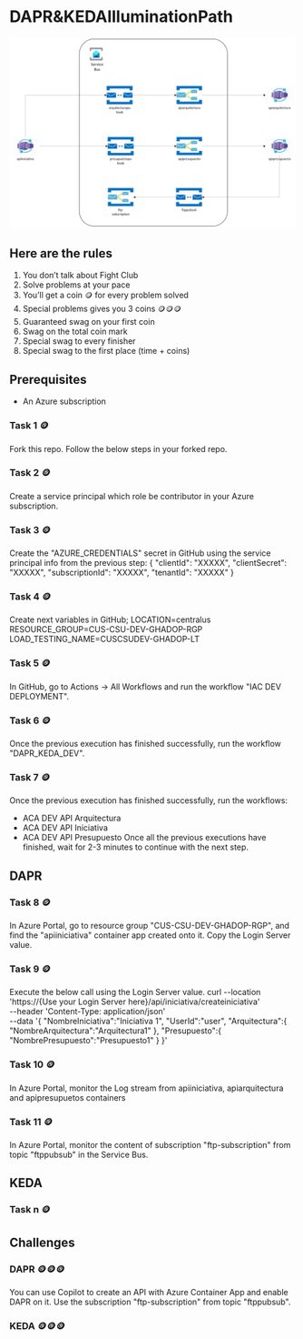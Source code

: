 # DAPR&KEDAIlluminationPath

![Model](https://github.com/letymsft/poi-dapr-and-keda/blob/main/images/ArchitectureDiagram.png)

## Here are the rules
1. You don’t talk about Fight Club
2. Solve problems at your pace
3. You’ll get a coin 🪙 for every problem solved
4. Special problems gives you 3 coins 🪙🪙🪙      
5. Guaranteed swag on your first coin
6. Swag on the total coin mark
7. Special swag to every finisher
8. Special swag to the first place (time + coins)

## Prerequisites
* An Azure subscription

### Task 1 🪙
Fork this repo.
Follow the below steps in your forked repo.

### Task 2 🪙
Create a service principal which role be contributor in your Azure subscription.

### Task 3 🪙
Create the "AZURE_CREDENTIALS" secret in GitHub using the service principal info from the previous step:
{
  "clientId": "XXXXX",
  "clientSecret": "XXXXX",
  "subscriptionId": "XXXXX",
  "tenantId": "XXXXX"
}

### Task 4 🪙
Create next variables in GitHub;
LOCATION=centralus
RESOURCE_GROUP=CUS-CSU-DEV-GHADOP-RGP
LOAD_TESTING_NAME=CUSCSUDEV-GHADOP-LT

### Task 5 🪙
In GitHub, go to Actions -> All Workflows and run the workflow "IAC DEV DEPLOYMENT".

### Task 6 🪙
Once the previous execution has finished successfully, run the workflow "DAPR_KEDA_DEV".

### Task 7 🪙
Once the previous execution has finished successfully, run the workflows:
* ACA DEV API Arquitectura
* ACA DEV API Iniciativa
* ACA DEV API Presupuesto
Once all the previous executions have finished, wait for 2-3 minutes to continue with the next step.

## DAPR

### Task 8 🪙
In Azure Portal, go to resource group "CUS-CSU-DEV-GHADOP-RGP", and find the "apiiniciativa" container app created onto it. Copy the Login Server value.

### Task 9 🪙
Execute the below call using the Login Server value.
curl --location 'https://{Use your Login Server here}/api/iniciativa/createiniciativa' \
--header 'Content-Type: application/json' \
--data '{
    "NombreIniciativa":"Iniciativa 1",
    "UserId":"user",
    "Arquitectura":{
        "NombreArquitectura":"Arquitectura1"
    },
    "Presupuesto":{
        "NombrePresupuesto":"Presupuesto1"
    }
}'

### Task 10 🪙
In Azure Portal, monitor the Log stream from apiiniciativa, apiarquitectura and apipresupuetos containers

### Task 11 🪙
In Azure Portal, monitor the content of subscription "ftp-subscription" from topic "ftppubsub" in the Service Bus.

## KEDA

### Task n 🪙

## Challenges
### DAPR 🪙🪙🪙
You can use Copilot to create an API with Azure Container App and enable DAPR on it. Use the subscription "ftp-subscription" from topic "ftppubsub".

### KEDA 🪙🪙🪙
